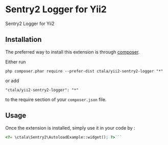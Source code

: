Sentry2 Logger for Yii2
=======================
Sentry2 Logger for Yii2

Installation
------------

The preferred way to install this extension is through [composer](http://getcomposer.org/download/).

Either run

```
php composer.phar require --prefer-dist ctala/yii2-sentry2-logger "*"
```

or add

```
"ctala/yii2-sentry2-logger": "*"
```

to the require section of your `composer.json` file.


Usage
-----

Once the extension is installed, simply use it in your code by  :

```php
<?= \ctala\Sentry2\AutoloadExample::widget(); ?>```